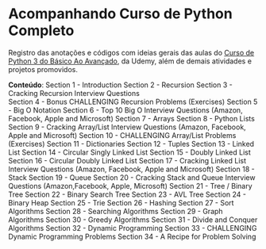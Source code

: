 # Acompanhando Curso de Python Completo

Registro das anotações e códigos com ideias gerais das aulas do [Curso de Python 3 do Básico Ao Avançado](https://www.udemy.com/course/data-structures-and-algorithms-bootcamp-in-python/), da Udemy, além de demais atividades e projetos promovidos.

**Conteúdo**:
Section 1 - Introduction
Section 2 - Recursion 
Section 3 - Cracking Recursion Interview Questions  
Section 4 - Bonus CHALLENGING Recursion Problems (Exercises)
Section 5 - Big O Notation
Section 6 - Top 10 Big O Interview Questions (Amazon, Facebook, Apple and Microsoft)
Section 7 - Arrays
Section 8 - Python Lists
Section 9 - Cracking Array/List Interview Questions (Amazon, Facebook, Apple and Microsoft)
Section 10 - CHALLENGING Array/List Problems (Exercises)
Section 11 - Dictionaries
Section 12 - Tuples
Section 13 - Linked List
Section 14 - Circular Singly Linked List
Section 15 - Doubly Linked List
Section 16 - Circular Doubly Linked List
Section 17 - Cracking Linked List Interview Questions (Amazon, Facebook, Apple and Microsoft)
Section 18 - Stack
Section 19 - Queue
Section 20 - Cracking Stack and Queue Interview Questions (Amazon,Facebook, Apple, Microsoft)
Section 21 - Tree / Binary Tree
Section 22 - Binary Search Tree
Section 23 - AVL Tree
Section 24 - Binary Heap
Section 25 - Trie
Section 26 - Hashing
Section 27 - Sort Algorithms
Section 28 - Searching Algorithms
Section 29 - Graph Algorithms
Section 30 - Greedy Algorithms
Section 31 - Divide and Conquer Algorithms
Section 32 - Dynamic Programming
Section 33 - CHALLENGING Dynamic Programming Problems
Section 34 - A Recipe for Problem Solving




























